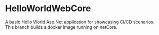 # HelloWorldWebCore
A basic Hello World Asp.Net application for showcasing CI/CD scenarios.
This branch builds a docker image running on netCore.